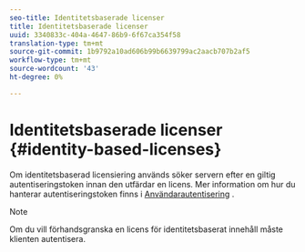```yaml
---
seo-title: Identitetsbaserade licenser
title: Identitetsbaserade licenser
uuid: 3340833c-404a-4647-86b9-6f67ca354f58
translation-type: tm+mt
source-git-commit: 1b9792a10ad606b99b6639799ac2aacb707b2af5
workflow-type: tm+mt
source-wordcount: '43'
ht-degree: 0%

---
```



# Identitetsbaserade licenser {#identity-based-licenses}

Om identitetsbaserad licensiering används söker servern efter en giltig autentiseringstoken innan den utfärdar en licens. Mer information om hur du hanterar autentiseringstoken finns i [Användarautentisering](../../../aaxs-protecting-content/content-introduction/content-usage-rules/content-authentication/content-user-authentication.md) .

>[!NOTE]
>
>Om du vill förhandsgranska en licens för identitetsbaserat innehåll måste klienten autentisera.

